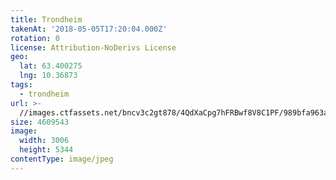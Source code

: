 ```yaml
---
title: Trondheim
takenAt: '2018-05-05T17:20:04.000Z'
rotation: 0
license: Attribution-NoDerivs License
geo:
  lat: 63.400275
  lng: 10.36873
tags:
  - trondheim
url: >-
  //images.ctfassets.net/bncv3c2gt878/4QdXaCpg7hFRBwf8V8C1PF/989bfa963ab49a2051f3c91daad147e3/trondheim_40137200910_o
size: 4609543
image:
  width: 3006
  height: 5344
contentType: image/jpeg
---
```


